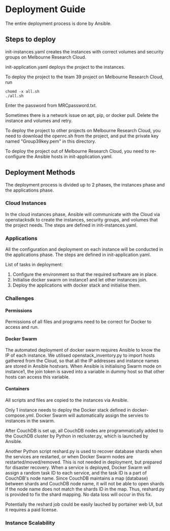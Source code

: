 # Deployment Guide 

The entire deployment process is done by Ansible. 

## Steps to deploy

init-instances.yaml creates the instances with correct volumes and security groups on Melbourne Research Cloud. 

init-application.yaml deploys the project to the instances. 

To deploy the project to the team 39 project on Melbourne Research Cloud, run 
```
chomd -x all.sh
./all.sh
```
Enter the password from MRCpassword.txt.

Sometimes there is a network issue on apt, pip, or docker pull. Delete the instance and volumes and retry. 

To deploy the project to other projects on Melbourne Research Cloud, you need to download the openrc.sh from the project, and put the private key named "Group39key.pem" in this directory. 

To deploy the project out of Melbourne Research Cloud, you need to re-configure the Ansible hosts in init-application.yaml. 

## Deployment Methods

The deployment process is divided up to 2 phases, the instances phase and the applications phase.

### Cloud Instances

In the cloud instances phase, Ansible will communicate with the Cloud via openstacksdk to create the instances, security groups, and volumes that the project needs. The steps are defined in init-instances.yaml. 

### Applications

All the configuration and deployment on each instance will be conducted in the applications phase. The steps are defined in init-application.yaml. 

List of tasks in deployment: 

1. Configure the environment so that the required software are in place. 
2. Initialise docker swarm on instance1 and let other instances join.
3. Deploy the applications with docker stack and initialise them. 

### Challenges

#### Permissions

Permissions of all files and programs need to be correct for Docker to access and run. 

#### Docker Swarm

The automated deployment of docker swarm requires Ansible to know the IP of each instance. We utilised openstack_inventory.py to import hosts gathered from the Cloud, so that all the IP addresses and instance names are stored in Ansible hostvars. When Ansible is initialising Swarm mode on instance1, the join token is saved into a variable in  dummy host so that other hosts can access this variable. 

#### Containers 

All scripts and files are copied to the instances via Ansible. 

Only 1 instance needs to deploy the Docker stack defined in docker-compose.yml. Docker Swarm will automatically assign the servies to instances in the swarm. 

After CouchDB is set up, all CouchDB nodes are programmatically added to the CouchDB cluster by Python in recluster.py, which is launched by Ansible. 

Another Python script reshard.py is used to recover database shards when the services are restarted, or when Docker Swarm nodes are restarted/moved/removed. This is not needed in deployment, but prepared for disaster recovery. When a service is deployed, Docker Swarm will assign a random task ID to each service, and the task ID is a part of CouchDB's node name. Since CouchDB maintains a map (database) between shards and CouchDB node name, it will not be able to open shards if the node name does not match the shards ID in the map. Thus, reshard.py is provided to fix the shard mapping. No data loss will occur in this fix. 

Potentially the reshard job could be easily lauched by portainer web UI, but it requires a paid license. 

### Instance Scalability 
